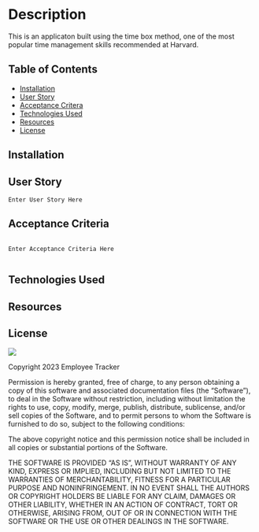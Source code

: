 # Description
This is an applicaton built using the time box method, one of the most popular time management skills recommended at Harvard.

## Table of Contents
- [Installation](installation)
- [User Story](#user-story)
- [Acceptance Critera](acceptance-criteria)
- [Technologies Used](technologies-used)
- [Resources](resources)
- [License](license)

## Installation



## User Story
````
Enter User Story Here

````


## Acceptance Criteria

````

Enter Acceptance Criteria Here


````

## Technologies Used



## Resources


## License

<img src='https://img.shields.io/badge/License-MIT-yellow.svg?style=for-the-badge'>

Copyright 2023 Employee Tracker

Permission is hereby granted, free of charge, to any person obtaining a copy of this software and associated documentation files (the “Software”), to deal in the Software without restriction, including without limitation the rights to use, copy, modify, merge, publish, distribute, sublicense, and/or sell copies of the Software, and to permit persons to whom the Software is furnished to do so, subject to the following conditions:

The above copyright notice and this permission notice shall be included in all copies or substantial portions of the Software.

THE SOFTWARE IS PROVIDED “AS IS”, WITHOUT WARRANTY OF ANY KIND, EXPRESS OR IMPLIED, INCLUDING BUT NOT LIMITED TO THE WARRANTIES OF MERCHANTABILITY, FITNESS FOR A PARTICULAR PURPOSE AND NONINFRINGEMENT. IN NO EVENT SHALL THE AUTHORS OR COPYRIGHT HOLDERS BE LIABLE FOR ANY CLAIM, DAMAGES OR OTHER LIABILITY, WHETHER IN AN ACTION OF CONTRACT, TORT OR OTHERWISE, ARISING FROM, OUT OF OR IN CONNECTION WITH THE SOFTWARE OR THE USE OR OTHER DEALINGS IN THE SOFTWARE.
